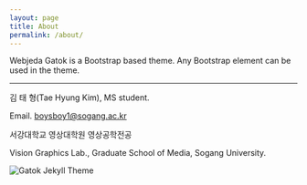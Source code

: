 ```yaml
---
layout: page
title: About
permalink: /about/
---
```

<div class="mt50"></div>

Webjeda Gatok is a Bootstrap based theme. Any Bootstrap element can be used in the theme.


-------------------------------------------------------------------  
김 태 형(Tae Hyung Kim), MS student.

Email. boysboy1@sogang.ac.kr 

서강대학교 영상대학원 영상공학전공 

Vision Graphics Lab., Graduate School of Media, Sogang University. 


![Gatok Jekyll Theme]({{site.baseurl}}/images/gatok5.jpg)
